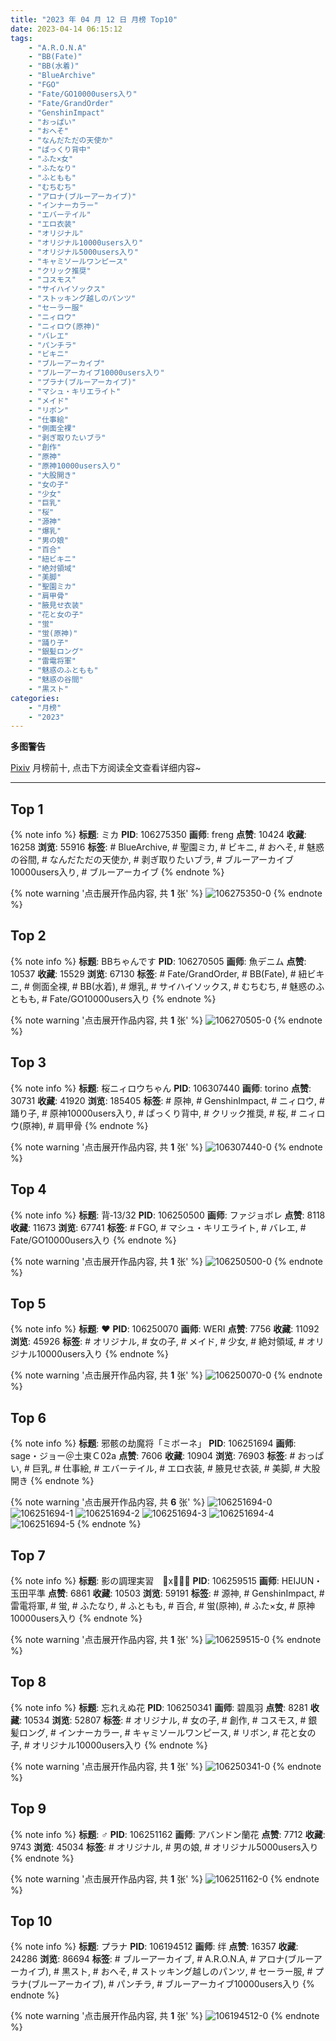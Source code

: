 ```yaml
---
title: "2023 年 04 月 12 日 月榜 Top10"
date: 2023-04-14 06:15:12
tags:
    - "A.R.O.N.A"
    - "BB(Fate)"
    - "BB(水着)"
    - "BlueArchive"
    - "FGO"
    - "Fate/GO10000users入り"
    - "Fate/GrandOrder"
    - "GenshinImpact"
    - "おっぱい"
    - "おへそ"
    - "なんだただの天使か"
    - "ぱっくり背中"
    - "ふた×女"
    - "ふたなり"
    - "ふともも"
    - "むちむち"
    - "アロナ(ブルーアーカイブ)"
    - "インナーカラー"
    - "エバーテイル"
    - "エロ衣装"
    - "オリジナル"
    - "オリジナル10000users入り"
    - "オリジナル5000users入り"
    - "キャミソールワンピース"
    - "クリック推奨"
    - "コスモス"
    - "サイハイソックス"
    - "ストッキング越しのパンツ"
    - "セーラー服"
    - "ニィロウ"
    - "ニィロウ(原神)"
    - "バレエ"
    - "パンチラ"
    - "ビキニ"
    - "ブルーアーカイブ"
    - "ブルーアーカイブ10000users入り"
    - "プラナ(ブルーアーカイブ)"
    - "マシュ・キリエライト"
    - "メイド"
    - "リボン"
    - "仕事絵"
    - "側面全裸"
    - "剥ぎ取りたいブラ"
    - "創作"
    - "原神"
    - "原神10000users入り"
    - "大股開き"
    - "女の子"
    - "少女"
    - "巨乳"
    - "桜"
    - "源神"
    - "爆乳"
    - "男の娘"
    - "百合"
    - "紐ビキニ"
    - "絶対領域"
    - "美脚"
    - "聖園ミカ"
    - "肩甲骨"
    - "腋見せ衣装"
    - "花と女の子"
    - "蛍"
    - "蛍(原神)"
    - "踊り子"
    - "銀髪ロング"
    - "雷電将軍"
    - "魅惑のふともも"
    - "魅惑の谷間"
    - "黒スト"
categories:
    - "月榜"
    - "2023"
---
```


<i class="fa fa-triangle-exclamation"></i>**多图警告**<i class="fa fa-triangle-exclamation"></i>

[Pixiv](https://www.pixiv.net/) 月榜前十, 点击下方阅读全文查看详细内容~

<!-- more -->

---

## Top 1

{% note info %}
**标题**: ミカ
**PID**: 106275350 **画师**: freng
**点赞**: 10424 **收藏**: 16258 **浏览**: 55916
**标签**: # BlueArchive, # 聖園ミカ, # ビキニ, # おへそ, # 魅惑の谷間, # なんだただの天使か, # 剥ぎ取りたいブラ, # ブルーアーカイブ10000users入り, # ブルーアーカイブ
{% endnote %}

{% note warning '点击展开作品内容, 共 **1** 张' %}
![106275350-0](https://i.pixiv.re/img-original/img/2023/03/16/22/44/07/106275350_p0.png)
{% endnote %}

## Top 2

{% note info %}
**标题**: BBちゃんです
**PID**: 106270505 **画师**: 魚デニム
**点赞**: 10537 **收藏**: 15529 **浏览**: 67130
**标签**: # Fate/GrandOrder, # BB(Fate), # 紐ビキニ, # 側面全裸, # BB(水着), # 爆乳, # サイハイソックス, # むちむち, # 魅惑のふともも, # Fate/GO10000users入り
{% endnote %}

{% note warning '点击展开作品内容, 共 **1** 张' %}
![106270505-0](https://i.pixiv.re/img-original/img/2023/03/16/20/13/26/106270505_p0.jpg)
{% endnote %}

## Top 3

{% note info %}
**标题**: 桜ニィロウちゃん
**PID**: 106307440 **画师**: torino
**点赞**: 30731 **收藏**: 41920 **浏览**: 185405
**标签**: # 原神, # GenshinImpact, # ニィロウ, # 踊り子, # 原神10000users入り, # ぱっくり背中, # クリック推奨, # 桜, # ニィロウ(原神), # 肩甲骨
{% endnote %}

{% note warning '点击展开作品内容, 共 **1** 张' %}
![106307440-0](https://i.pixiv.re/img-original/img/2023/03/18/00/01/01/106307440_p0.jpg)
{% endnote %}

## Top 4

{% note info %}
**标题**: 背‐13/32
**PID**: 106250500 **画师**: ファジョボレ
**点赞**: 8118 **收藏**: 11673 **浏览**: 67741
**标签**: # FGO, # マシュ・キリエライト, # バレエ, # Fate/GO10000users入り
{% endnote %}

{% note warning '点击展开作品内容, 共 **1** 张' %}
![106250500-0](https://i.pixiv.re/img-original/img/2023/03/16/00/05/17/106250500_p0.jpg)
{% endnote %}

## Top 5

{% note info %}
**标题**: ❤︎
**PID**: 106250070 **画师**: WERI
**点赞**: 7756 **收藏**: 11092 **浏览**: 45926
**标签**: # オリジナル, # 女の子, # メイド, # 少女, # 絶対領域, # オリジナル10000users入り
{% endnote %}

{% note warning '点击展开作品内容, 共 **1** 张' %}
![106250070-0](https://i.pixiv.re/img-original/img/2023/03/16/00/00/04/106250070_p0.png)
{% endnote %}

## Top 6

{% note info %}
**标题**: 邪骸の劫魔将「ミボーネ」
**PID**: 106251694 **画师**: sage・ジョー＠土東Ｃ02a
**点赞**: 7606 **收藏**: 10904 **浏览**: 76903
**标签**: # おっぱい, # 巨乳, # 仕事絵, # エバーテイル, # エロ衣装, # 腋見せ衣装, # 美脚, # 大股開き
{% endnote %}

{% note warning '点击展开作品内容, 共 **6** 张' %}
![106251694-0](https://i.pixiv.re/img-original/img/2023/03/16/00/39/12/106251694_p0.jpg)
![106251694-1](https://i.pixiv.re/img-original/img/2023/03/16/00/39/12/106251694_p1.jpg)
![106251694-2](https://i.pixiv.re/img-original/img/2023/03/16/00/39/12/106251694_p2.jpg)
![106251694-3](https://i.pixiv.re/img-original/img/2023/03/16/00/39/12/106251694_p3.jpg)
![106251694-4](https://i.pixiv.re/img-original/img/2023/03/16/00/39/12/106251694_p4.jpg)
![106251694-5](https://i.pixiv.re/img-original/img/2023/03/16/00/39/12/106251694_p5.jpg)
{% endnote %}

## Top 7

{% note info %}
**标题**: 影の調理実習　🍑x🍆💝💝
**PID**: 106259515 **画师**: HEIJUN・玉田平準
**点赞**: 6861 **收藏**: 10503 **浏览**: 59191
**标签**: # 源神, # GenshinImpact, # 雷電将軍, # 蛍, # ふたなり, # ふともも, # 百合, # 蛍(原神), # ふた×女, # 原神10000users入り
{% endnote %}

{% note warning '点击展开作品内容, 共 **1** 张' %}
![106259515-0](https://i.pixiv.re/img-original/img/2023/03/16/10/31/09/106259515_p0.jpg)
{% endnote %}

## Top 8

{% note info %}
**标题**: 忘れえぬ花
**PID**: 106250341 **画师**: 碧風羽
**点赞**: 8281 **收藏**: 10534 **浏览**: 52807
**标签**: # オリジナル, # 女の子, # 創作, # コスモス, # 銀髪ロング, # インナーカラー, # キャミソールワンピース, # リボン, # 花と女の子, # オリジナル10000users入り
{% endnote %}

{% note warning '点击展开作品内容, 共 **1** 张' %}
![106250341-0](https://i.pixiv.re/img-original/img/2023/03/16/00/02/20/106250341_p0.jpg)
{% endnote %}

## Top 9

{% note info %}
**标题**: ♂
**PID**: 106251162 **画师**: アバンドン蘭花
**点赞**: 7712 **收藏**: 9743 **浏览**: 45034
**标签**: # オリジナル, # 男の娘, # オリジナル5000users入り
{% endnote %}

{% note warning '点击展开作品内容, 共 **1** 张' %}
![106251162-0](https://i.pixiv.re/img-original/img/2023/03/16/00/23/44/106251162_p0.jpg)
{% endnote %}

## Top 10

{% note info %}
**标题**: プラナ
**PID**: 106194512 **画师**: 绊
**点赞**: 16357 **收藏**: 24286 **浏览**: 86694
**标签**: # ブルーアーカイブ, # A.R.O.N.A, # アロナ(ブルーアーカイブ), # 黒スト, # おへそ, # ストッキング越しのパンツ, # セーラー服, # プラナ(ブルーアーカイブ), # パンチラ, # ブルーアーカイブ10000users入り
{% endnote %}

{% note warning '点击展开作品内容, 共 **1** 张' %}
![106194512-0](https://i.pixiv.re/img-original/img/2023/03/14/01/11/39/106194512_p0.jpg)
{% endnote %}
